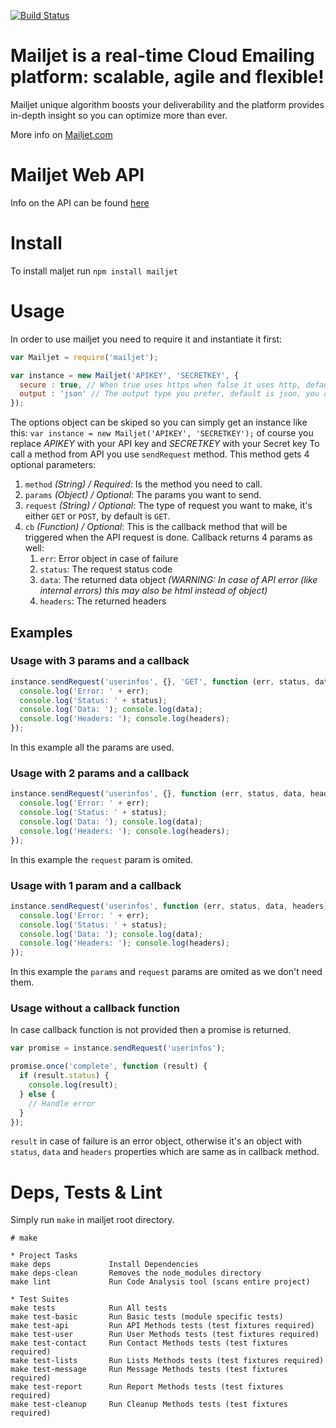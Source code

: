 [![Build Status](https://secure.travis-ci.org/panosru/node-mailjet.png)](http://travis-ci.org/panosru/node-mailjet)


Mailjet is a real-time Cloud Emailing platform: scalable, agile and flexible!
=======

Mailjet unique algorithm boosts your deliverability and the platform provides in-depth insight so you can optimize more than ever.

More info on [Mailjet.com](https://www.mailjet.com/)

Mailjet Web API
=======

Info on the API can be found [here](https://www.mailjet.com/docs/api)

Install
=======
To install maljet run `npm install mailjet`

Usage
=======

In order to use mailjet you need to require it and instantiate it first:

```js
var Mailjet = require('mailjet');

var instance = new Mailjet('APIKEY', 'SECRETKEY', {
  secure : true, // When true uses https when false it uses http, default is true
  output : 'json' // The output type you prefer, default is json, you can choose between php, json, xml, serialize, html, csv
});
```

The options object can be skiped so you can simply get an instance like this: `var instance = new Mailjet('APIKEY', 'SECRETKEY');` of course you replace *APIKEY* with your API key and *SECRETKEY* with your Secret key
To call a method from API you use `sendRequest` method. This method gets 4 optional parameters:

1. `method` *(String) / Required*: Is the method you need to call.
2. `params` *(Object) / Optional*: The params you want to send.
3. `request` *(String) / Optional*: The type of request you want to make, it's either `GET` or `POST`, by default is `GET`.
4. `cb` *(Function) / Optional*: This is the callback method that will be triggered when the API request is done. Callback returns 4 params as well:
    1. `err`: Error object in case of failure
    2. `status`: The request status code
    3. `data`: The returned data object *(WARNING: In case of API error (like internal errors) this may also be html instead of object)*
    4. `headers`: The returned headers
    

## Examples

### Usage with 3 params and a callback

```js
instance.sendRequest('userinfos', {}, 'GET', function (err, status, data, headers) {
  console.log('Error: ' + err);
  console.log('Status: ' + status);
  console.log('Data: '); console.log(data);
  console.log('Headers: '); console.log(headers);
});
```

In this example all the params are used.

### Usage with 2 params and a callback
    
```js
instance.sendRequest('userinfos', {}, function (err, status, data, headers) {
  console.log('Error: ' + err);
  console.log('Status: ' + status);
  console.log('Data: '); console.log(data);
  console.log('Headers: '); console.log(headers);
});
```

In this example the `request` param is omited.

### Usage with 1 param and a callback

```js
instance.sendRequest('userinfos', function (err, status, data, headers) {
  console.log('Error: ' + err);
  console.log('Status: ' + status);
  console.log('Data: '); console.log(data);
  console.log('Headers: '); console.log(headers);
});
```

In this example the `params` and `request` params are omited as we don't need them.

### Usage without a callback function

In case callback function is not provided then a promise is returned.

```js
var promise = instance.sendRequest('userinfos');

promise.once('complete', function (result) {
  if (result.status) {
    console.log(result);
  } else {
    // Handle error
  }
});
```

`result` in case of failure is an error object, otherwise it's an object with `status`, `data` and `headers` properties which are same as in callback method.


Deps, Tests & Lint
=======

Simply run `make` in mailjet root directory.

```
# make

* Project Tasks
make deps             Install Dependencies
make deps-clean       Removes the node_modules directory
make lint             Run Code Analysis tool (scans entire project)

* Test Suites
make tests            Run All tests
make test-basic       Run Basic tests (module specific tests)
make test-api         Run API Methods tests (test fixtures required)
make test-user        Run User Methods tests (test fixtures required)
make test-contact     Run Contact Methods tests (test fixtures required)
make test-lists       Run Lists Methods tests (test fixtures required)
make test-message     Run Message Methods tests (test fixtures required)
make test-report      Run Report Methods tests (test fixtures required)
make test-cleanup     Run Cleanup Methods tests (test fixtures required)
```